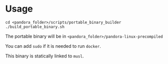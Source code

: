 # Usage

```
cd <pandora_folder>/scripts/portable_binary_builder
./build_portable_binary.sh
```

The portable binary will be in `<pandora_folder>/pandora-linux-precompiled`

You can add `sudo` if it is needed to run `docker`.

This binary is statically linked to `musl`.
